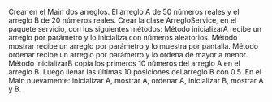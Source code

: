 Crear en el Main dos arreglos. El arreglo A de 50 números reales y el arreglo B de 20 números reales. Crear la clase ArregloService, en el paquete servicio, con los siguientes métodos:
Método inicializarA recibe un arreglo por parámetro y lo inicializa con números aleatorios.
Método mostrar recibe un arreglo por parámetro y lo muestra por pantalla.
Método ordenar recibe un arreglo por parámetro y lo ordena de mayor a menor.
Método inicializarB copia los primeros 10 números del arreglo A en el arreglo B. Luego llenar las últimas 10 posiciones del arreglo B con 0.5.
En el Main nuevamente: inicializar A, mostrar A, ordenar A, inicializar B, mostrar A y B.